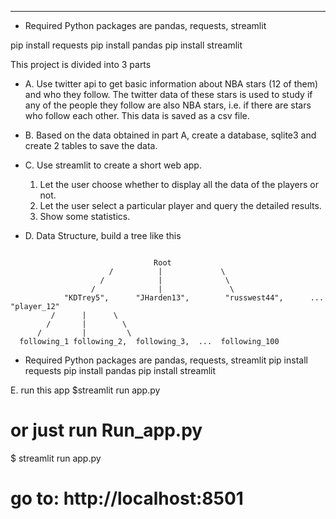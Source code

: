 ******

* Required Python packages are  pandas, requests, streamlit

pip install requests
pip install pandas
pip install streamlit


This project is divided into 3 parts

 * A. Use twitter api to get basic information about NBA stars (12 of them) and who they follow.
The twitter data of these stars is used to study if any of the people they follow are also NBA stars, i.e. if there are stars who follow each other.
This data is saved as a csv file.

 * B. Based on the data obtained in part A, create a database, sqlite3 and create 2 tables to save the data.

 * C. Use streamlit to create a short web app.
   1. Let the user choose whether to display all the data of the players or not.
   2. Let the user select a particular player and query the detailed results.
   3. Show some statistics.



 * D. Data Structure, build a tree like this
```

                                Root
                      /          |             \
                    /            |              \
                  /              |               \
            "KDTrey5",      "JHarden13",        "russwest44",      ... "player_12"
         /      |      \
        /       |        \
      /         |         \
  following_1 following_2,  following_3,  ...  following_100

```



* Required Python packages are  pandas, requests, streamlit
pip install requests
pip install pandas
pip install streamlit



E. run this app
  $streamlit run app.py

  # or just run Run_app.py
  $ streamlit run app.py

  # go to: http://localhost:8501
